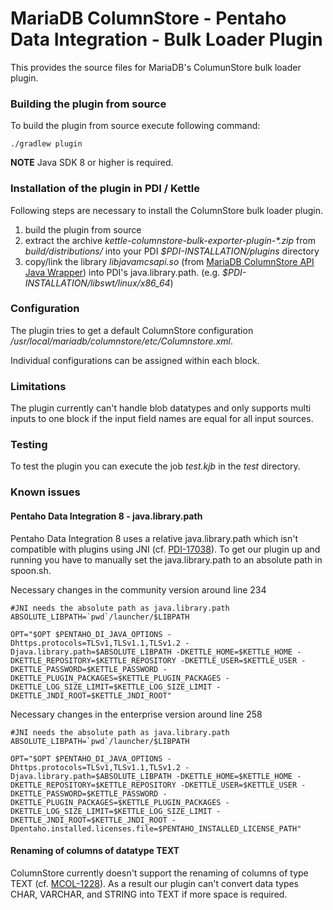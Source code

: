 # MariaDB ColumnStore - Pentaho Data Integration - Bulk Loader Plugin
This provides the source files for MariaDB's ColumunStore bulk loader plugin.

### Building the plugin from source
To build the plugin from source execute following command:
```shell
./gradlew plugin
```
**NOTE** Java SDK 8 or higher is required.

### Installation of the plugin in PDI / Kettle
Following steps are necessary to install the ColumnStore bulk loader plugin.
1. build the plugin from source
2. extract the archive _kettle-columnstore-bulk-exporter-plugin-*.zip_ from _build/distributions/_ into your PDI _$PDI-INSTALLATION/plugins_ directory
3. copy/link the library _libjavamcsapi.so_ (from [MariaDB ColumnStore API Java Wrapper](../java/)) into PDI's java.library.path. (e.g. *$PDI-INSTALLATION/libswt/linux/x86_64*)

### Configuration
The plugin tries to get a default ColumnStore configuration _/usr/local/mariadb/columnstore/etc/Columnstore.xml_.

Individual configurations can be assigned within each block.

### Limitations
The plugin currently can't handle blob datatypes and only supports multi inputs to one block if the input field names are equal for all input sources.

### Testing
To test the plugin you can execute the job _test.kjb_ in the _test_ directory.

### Known issues
#### Pentaho Data Integration 8 - java.library.path
Pentaho Data Integration 8 uses a relative java.library.path which isn't compatible with plugins using JNI (cf. [PDI-17038](https://jira.pentaho.com/browse/PDI-17038)). To get our plugin up and running you have to manually set the java.library.path to an absolute path in spoon.sh.

Necessary changes in the community version around line 234
```shell
#JNI needs the absolute path as java.library.path
ABSOLUTE_LIBPATH=`pwd`/launcher/$LIBPATH

OPT="$OPT $PENTAHO_DI_JAVA_OPTIONS -Dhttps.protocols=TLSv1,TLSv1.1,TLSv1.2 -Djava.library.path=$ABSOLUTE_LIBPATH -DKETTLE_HOME=$KETTLE_HOME -DKETTLE_REPOSITORY=$KETTLE_REPOSITORY -DKETTLE_USER=$KETTLE_USER -DKETTLE_PASSWORD=$KETTLE_PASSWORD -DKETTLE_PLUGIN_PACKAGES=$KETTLE_PLUGIN_PACKAGES -DKETTLE_LOG_SIZE_LIMIT=$KETTLE_LOG_SIZE_LIMIT -DKETTLE_JNDI_ROOT=$KETTLE_JNDI_ROOT"
```

Necessary changes in the enterprise version around line 258
```shell
#JNI needs the absolute path as java.library.path
ABSOLUTE_LIBPATH=`pwd`/launcher/$LIBPATH

OPT="$OPT $PENTAHO_DI_JAVA_OPTIONS -Dhttps.protocols=TLSv1,TLSv1.1,TLSv1.2 -Djava.library.path=$ABSOLUTE_LIBPATH -DKETTLE_HOME=$KETTLE_HOME -DKETTLE_REPOSITORY=$KETTLE_REPOSITORY -DKETTLE_USER=$KETTLE_USER -DKETTLE_PASSWORD=$KETTLE_PASSWORD -DKETTLE_PLUGIN_PACKAGES=$KETTLE_PLUGIN_PACKAGES -DKETTLE_LOG_SIZE_LIMIT=$KETTLE_LOG_SIZE_LIMIT -DKETTLE_JNDI_ROOT=$KETTLE_JNDI_ROOT -Dpentaho.installed.licenses.file=$PENTAHO_INSTALLED_LICENSE_PATH"
```

#### Renaming of columns of datatype TEXT
ColumnStore currently doesn't support the renaming of columns of type TEXT (cf. [MCOL-1228](https://jira.mariadb.org/browse/MCOL-1228)). As a result our plugin can't convert data types CHAR, VARCHAR, and STRING into TEXT if more space is required.
